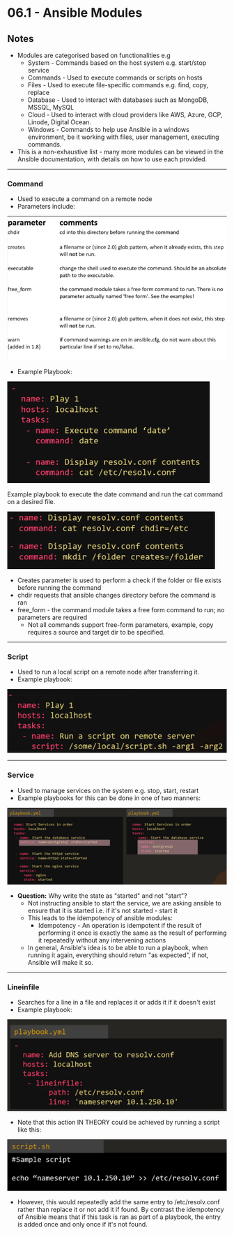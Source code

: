 # 06.1 - Ansible Modules

## Notes

- Modules are categorised based on functionalities e.g
  - System - Commands based on the host system e.g. start/stop service
  - Commands - Used to execute commands or scripts on hosts
  - Files - Used to execute file-specific commands e.g. find, copy, replace
  - Database - Used to interact with databases such as MongoDB, MSSQL, MySQL
  - Cloud - Used to interact with cloud providers like AWS, Azure, GCP, Linode, Digital Ocean.
  - Windows - Commands to help use Ansible in a windows environment, be it working with files, user management, executing commands.
- This is a non-exhaustive list - many more modules can be viewed in the Ansible documentation, with details on how to use each provided.

---

### Command

- Used to execute a command on a remote node
- Parameters include:

![Command Module Parameters](images/command-params.png)

- Example Playbook:

![Example playbook to execute the date command and run the cat command on a desired file.](images/command-example-1.png)

Example playbook to execute the date command and run the cat command on a desired file.

![Untitled](images/command-example-2.png)

- Creates parameter is used to perform a check if the folder or file exists before running the command
- chdir requests that ansible changes directory before the command is ran
- free_form - the command module takes a free form command to run; no parameters are required
  - Not all commands support free-form parameters, example, copy requires a source and target dir to be specified.

---

### Script

- Used to run a local script on a remote node after transferring it.
- Example playbook:

![Script Example](images/script-example.png)

---

### Service

- Used to manage services on the system e.g. stop, start, restart
- Example playbooks for this can be done in one of two manners:

![Service Example](images/service-example.png)

- **Question:** Why write the state as "started" and not "start"?
  - Not instructing ansible to start the service, we are asking ansible to ensure that it is started i.e. if it's not started - start it
  - This leads to the idempotency of ansible modules:
    - Idempotency - An operation is idempotent if the result of performing it once is exactly the same as the result of performing it repeatedly without any intervening actions
  - In general, Ansible's idea is to be able to run a playbook, when running it again, everything should return "as expected", if not, Ansible will make it so.

---

### Lineinfile

- Searches for a line in a file and replaces it or adds it if it doesn't exist
- Example playbook:

![LineInFile Example](images/lineinfile-example.png)

- Note that this action IN THEORY could be achieved by running a script like this:

![LineInFile Script Example](images/lineinfile-script-example.png)

- However, this would repeatedly add the same entry to /etc/resolv.conf rather than replace it or not add it if found. By contrast the idempotency of Ansible means that if this task is ran as part of a playbook, the entry is added once and only once if it's not found.
